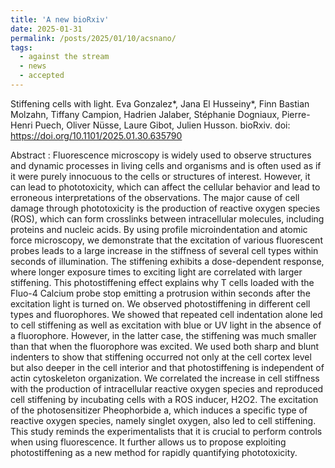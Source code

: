 ```yaml
---
title: 'A new bioRxiv'
date: 2025-01-31
permalink: /posts/2025/01/10/acsnano/
tags:
  - against the stream
  - news
  - accepted
---
```


Stiffening cells with light. Eva Gonzalez*, Jana El Husseiny*, Finn Bastian Molzahn, Tiffany Campion, Hadrien Jalaber, Stéphanie Dogniaux, Pierre-Henri Puech, Oliver Nüsse, Laure Gibot, Julien Husson. bioRxiv. doi: https://doi.org/10.1101/2025.01.30.635790 

Abstract : Fluorescence microscopy is widely used to observe structures and dynamic processes in living cells and organisms and is often used as if it were purely innocuous to the cells or structures of interest. However, it can lead to phototoxicity, which can affect the cellular behavior and lead to erroneous interpretations of the observations. The major cause of cell damage through phototoxicity is the production of reactive oxygen species (ROS), which can form crosslinks between intracellular molecules, including proteins and nucleic acids. By using profile microindentation and atomic force microscopy, we demonstrate that the excitation of various fluorescent probes leads to a large increase in the stiffness of several cell types within seconds of illumination. The stiffening exhibits a dose-dependent response, where longer exposure times to exciting light are correlated with larger stiffening.
This photostiffening effect explains why T cells loaded with the Fluo-4 Calcium probe stop emitting a protrusion within seconds after the excitation light is turned on. We observed photostiffening in different cell types and fluorophores. We showed that repeated cell indentation alone led to cell stiffening as well as excitation with blue or UV light in the absence of a fluorophore. However, in the latter case, the stiffening was much smaller than that when the fluorophore was excited. We used both sharp and blunt indenters to show that stiffening occurred not only at the cell cortex level but also deeper in the cell interior and that photostiffening is independent of actin cytoskeleton organization. We correlated the increase in cell stiffness with the production of intracellular reactive oxygen species and reproduced cell stiffening by incubating cells with a ROS inducer, H2O2. The excitation of the photosensitizer Pheophorbide a, which induces a specific type of reactive oxygen species, namely singlet oxygen, also led to cell stiffening. This study reminds the experimentalists that it is crucial to perform controls when using fluorescence. It further allows us to propose exploiting photostiffening as a new method for rapidly quantifying phototoxicity.

